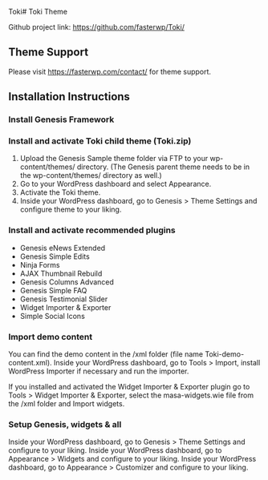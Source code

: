 Toki# Toki Theme

Github project link: https://github.com/fasterwp/Toki/

## Theme Support

Please visit <https://fasterwp.com/contact/> for theme support.

## Installation Instructions

### Install Genesis Framework

### Install and activate Toki child theme (Toki.zip)

1. Upload the Genesis Sample theme folder via FTP to your wp-content/themes/ directory. (The Genesis parent theme needs to be in the wp-content/themes/ directory as well.)
2. Go to your WordPress dashboard and select Appearance.
3. Activate the Toki theme.
4. Inside your WordPress dashboard, go to Genesis > Theme Settings and configure theme to your liking.

### Install and activate recommended plugins

- Genesis eNews Extended
- Genesis Simple Edits
- Ninja Forms
- AJAX Thumbnail Rebuild
- Genesis Columns Advanced
- Genesis Simple FAQ
- Genesis Testimonial Slider
- Widget Importer & Exporter
- Simple Social Icons

### Import demo content

You can find the demo content in the /xml folder (file name Toki-demo-content.xml).
Inside your WordPress dashboard, go to Tools > Import, install WordPress Importer if necessary and run the importer.

If you installed and activated the Widget Importer & Exporter plugin go to Tools > Widget Importer & Exporter, select the masa-widgets.wie file from the /xml folder and Import widgets.

### Setup Genesis, widgets & all

Inside your WordPress dashboard, go to Genesis > Theme Settings and configure to your liking.
Inside your WordPress dashboard, go to Appearance > Widgets and configure to your liking.
Inside your WordPress dashboard, go to Appearance > Customizer and configure to your liking.
